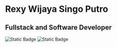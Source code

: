 # Rexy Wijaya Singo Putro
## Fullstack and Software Developer
![Static Badge](https://img.shields.io/badge/language-python-green?logo=python&logoColor=green)
![Static Badge](https://img.shields.io/badge/language-php-cc14cc?logo=php&logoColor=cc14cc)
